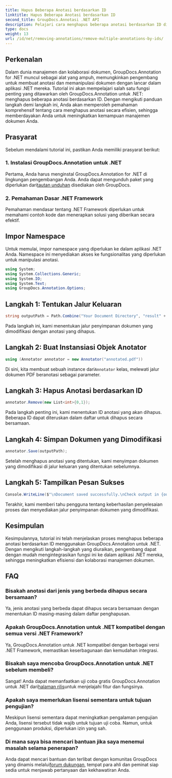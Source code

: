```yaml
---
title: Hapus Beberapa Anotasi berdasarkan ID
linktitle: Hapus Beberapa Anotasi berdasarkan ID
second_title: GroupDocs.Annotasi .NET API
description: Pelajari cara menghapus beberapa anotasi berdasarkan ID di .NET menggunakan GroupDocs.Annotation, sehingga meningkatkan kemampuan manajemen dokumen Anda dengan mudah.
type: docs
weight: 13
url: /id/net/removing-annotations/remove-multiple-annotations-by-ids/
---
```

## Perkenalan
Dalam dunia manajemen dan kolaborasi dokumen, GroupDocs.Annotation for .NET muncul sebagai alat yang ampuh, memungkinkan pengembang untuk membuat anotasi dan memanipulasi dokumen dengan lancar dalam aplikasi .NET mereka. Tutorial ini akan mempelajari salah satu fungsi penting yang ditawarkan oleh GroupDocs.Annotation untuk .NET: menghapus beberapa anotasi berdasarkan ID. Dengan mengikuti panduan langkah demi langkah ini, Anda akan memperoleh pemahaman komprehensif tentang cara menghapus anotasi secara efisien, sehingga memberdayakan Anda untuk meningkatkan kemampuan manajemen dokumen Anda.
## Prasyarat
Sebelum mendalami tutorial ini, pastikan Anda memiliki prasyarat berikut:
### 1. Instalasi GroupDocs.Annotation untuk .NET
 Pertama, Anda harus menginstal GroupDocs.Annotation for .NET di lingkungan pengembangan Anda. Anda dapat mengunduh paket yang diperlukan dari[tautan unduhan](https://releases.groupdocs.com/annotation/net/) disediakan oleh GroupDocs.
### 2. Pemahaman Dasar .NET Framework
Pemahaman mendasar tentang .NET Framework diperlukan untuk memahami contoh kode dan menerapkan solusi yang diberikan secara efektif.

## Impor Namespace
Untuk memulai, impor namespace yang diperlukan ke dalam aplikasi .NET Anda. Namespace ini menyediakan akses ke fungsionalitas yang diperlukan untuk manipulasi anotasi.
```csharp
using System;
using System.Collections.Generic;
using System.IO;
using System.Text;
using GroupDocs.Annotation.Options;
```

## Langkah 1: Tentukan Jalur Keluaran
```csharp
string outputPath = Path.Combine("Your Document Directory", "result" + Path.GetExtension("input.pdf"));
```
Pada langkah ini, kami menentukan jalur penyimpanan dokumen yang dimodifikasi dengan anotasi yang dihapus.
## Langkah 2: Buat Instansiasi Objek Anotator
```csharp
using (Annotator annotator = new Annotator("annotated.pdf"))
```
 Di sini, kita membuat sebuah instance dari`Annotator` kelas, melewati jalur dokumen PDF beranotasi sebagai parameter.
## Langkah 3: Hapus Anotasi berdasarkan ID
```csharp
annotator.Remove(new List<int>{0,1});
```
Pada langkah penting ini, kami menentukan ID anotasi yang akan dihapus. Beberapa ID dapat diteruskan dalam daftar untuk dihapus secara bersamaan.
## Langkah 4: Simpan Dokumen yang Dimodifikasi
```csharp
annotator.Save(outputPath);
```
Setelah menghapus anotasi yang ditentukan, kami menyimpan dokumen yang dimodifikasi di jalur keluaran yang ditentukan sebelumnya.
## Langkah 5: Tampilkan Pesan Sukses
```csharp
Console.WriteLine($"\nDocument saved successfully.\nCheck output in {outputPath}.");
```
Terakhir, kami memberi tahu pengguna tentang keberhasilan penyelesaian proses dan menyediakan jalur penyimpanan dokumen yang dimodifikasi.

## Kesimpulan
Kesimpulannya, tutorial ini telah menjelaskan proses menghapus beberapa anotasi berdasarkan ID menggunakan GroupDocs.Annotation untuk .NET. Dengan mengikuti langkah-langkah yang diuraikan, pengembang dapat dengan mudah mengintegrasikan fungsi ini ke dalam aplikasi .NET mereka, sehingga meningkatkan efisiensi dan kolaborasi manajemen dokumen.
## FAQ
### Bisakah anotasi dari jenis yang berbeda dihapus secara bersamaan?
Ya, jenis anotasi yang berbeda dapat dihapus secara bersamaan dengan menentukan ID masing-masing dalam daftar penghapusan.
### Apakah GroupDocs.Annotation untuk .NET kompatibel dengan semua versi .NET Framework?
Ya, GroupDocs.Annotation untuk .NET kompatibel dengan berbagai versi .NET Framework, memastikan keserbagunaan dan kemudahan integrasi.
### Bisakah saya mencoba GroupDocs.Annotation untuk .NET sebelum membeli?
 Sangat! Anda dapat memanfaatkan uji coba gratis GroupDocs.Annotation untuk .NET dari[halaman rilis](https://releases.groupdocs.com/)untuk menjelajahi fitur dan fungsinya.
### Apakah saya memerlukan lisensi sementara untuk tujuan pengujian?
Meskipun lisensi sementara dapat meningkatkan pengalaman pengujian Anda, lisensi tersebut tidak wajib untuk tujuan uji coba. Namun, untuk penggunaan produksi, diperlukan izin yang sah.
### Di mana saya bisa mencari bantuan jika saya menemui masalah selama penerapan?
 Anda dapat mencari bantuan dan terlibat dengan komunitas GroupDocs yang dinamis melalui[forum dukungan](https://forum.groupdocs.com/c/annotation/10), tempat para ahli dan peminat siap sedia untuk menjawab pertanyaan dan kekhawatiran Anda.